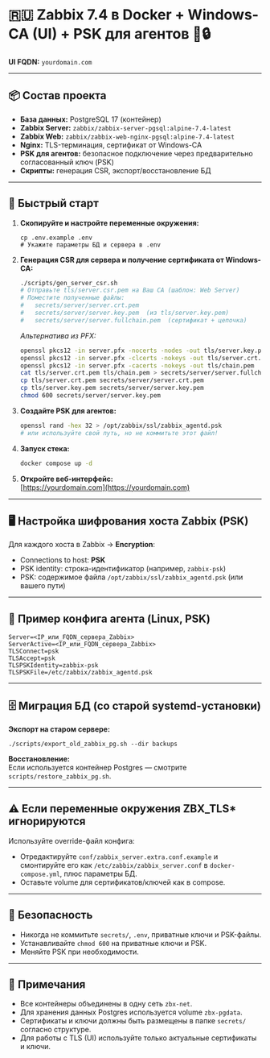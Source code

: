 # 🇷🇺 Zabbix 7.4 в Docker + Windows-CA (UI) + PSK для агентов 🐳🔒

**UI FQDN:** `yourdomain.com`  

---

## 📦 Состав проекта

- **База данных:** PostgreSQL 17 (контейнер)
- **Zabbix Server:** `zabbix/zabbix-server-pgsql:alpine-7.4-latest`
- **Zabbix Web:** `zabbix/zabbix-web-nginx-pgsql:alpine-7.4-latest`
- **Nginx:** TLS-терминация, сертификат от Windows-CA
- **PSK для агентов:** безопасное подключение через предварительно согласованный ключ (PSK)
- **Скрипты:** генерация CSR, экспорт/восстановление БД

---

## 🚀 Быстрый старт

1. **Скопируйте и настройте переменные окружения:**
   ```
   cp .env.example .env
   # Укажите параметры БД и сервера в .env
   ```

2. **Генерация CSR для сервера и получение сертификата от Windows-CA:**
   ```bash
   ./scripts/gen_server_csr.sh
   # Отправьте tls/server.csr.pem на Ваш CA (шаблон: Web Server)
   # Поместите полученные файлы:
   #   secrets/server/server.crt.pem
   #   secrets/server/server.key.pem  (из tls/server.key.pem)
   #   secrets/server/server.fullchain.pem  (сертификат + цепочка)
   ```
   *Альтернатива из PFX:*
   ```bash
   openssl pkcs12 -in server.pfx -nocerts -nodes -out tls/server.key.pem
   openssl pkcs12 -in server.pfx -clcerts -nokeys -out tls/server.crt.pem
   openssl pkcs12 -in server.pfx -cacerts -nokeys -out tls/chain.pem
   cat tls/server.crt.pem tls/chain.pem > secrets/server/server.fullchain.pem
   cp tls/server.crt.pem secrets/server/server.crt.pem
   cp tls/server.key.pem secrets/server/server.key.pem
   chmod 600 secrets/server/server.key.pem
   ```

3. **Создайте PSK для агентов:**
   ```bash
   openssl rand -hex 32 > /opt/zabbix/ssl/zabbix_agentd.psk
   # или используйте свой путь, но не коммитьте этот файл!
   ```

4. **Запуск стека:**
   ```bash
   docker compose up -d
   ```

5. **Откройте веб-интерфейс:**  
   [https://yourdomain.com](https://yourdomain.com)

---

## 🖥️ Настройка шифрования хоста Zabbix (PSK)

Для каждого хоста в Zabbix → **Encryption**:
- Connections to host: **PSK**
- PSK identity: строка-идентификатор (например, `zabbix-psk`)
- PSK: содержимое файла `/opt/zabbix/ssl/zabbix_agentd.psk` (или вашего пути)

---

## 🐧 Пример конфига агента (Linux, PSK)

```
Server=<IP_или_FQDN_сервера_Zabbix>
ServerActive=<IP_или_FQDN_сервера_Zabbix>
TLSConnect=psk
TLSAccept=psk
TLSPSKIdentity=zabbix-psk
TLSPSKFile=/etc/zabbix/zabbix_agentd.psk
```

---

## 🗄️ Миграция БД (со старой systemd-установки)

**Экспорт на старом сервере:**
```
./scripts/export_old_zabbix_pg.sh --dir backups
```
**Восстановление:**  
Если используется контейнер Postgres — смотрите `scripts/restore_zabbix_pg.sh`.

---

## ⚠️ Если переменные окружения ZBX_TLS* игнорируются

Используйте override-файл конфига:
- Отредактируйте `conf/zabbix_server.extra.conf.example` и смонтируйте его как `/etc/zabbix/zabbix_server.conf` в `docker-compose.yml`, плюс параметры БД.
- Оставьте volume для сертификатов/ключей как в compose.

---

## 🔐 Безопасность

- Никогда не коммитьте `secrets/`, `.env`, приватные ключи и PSK-файлы.
- Устанавливайте `chmod 600` на приватные ключи и PSK.
- Меняйте PSK при необходимости.

---

## 📝 Примечания

- Все контейнеры объединены в одну сеть `zbx-net`.
- Для хранения данных Postgres используется volume `zbx-pgdata`.
- Сертификаты и ключи должны быть размещены в папке `secrets/` согласно структуре.
- Для работы с TLS (UI) используйте только актуальные сертификаты и ключи.
